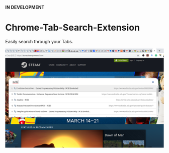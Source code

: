 **IN DEVELOPMENT**

# Chrome-Tab-Search-Extension
Easily search through your Tabs.

![alt text](https://github.com/prakhar19/Chrome-Tab-Search-Extension/blob/master/Tab-Search-Thumb.png)
